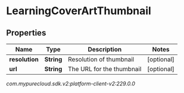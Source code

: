 # LearningCoverArtThumbnail


## Properties

| Name | Type | Description | Notes |
| ------------ | ------------- | ------------- | ------------- |
| **resolution** | **String** | Resolution of thumbnail |  [optional] |
| **url** | **String** | The URL for the thumbnail |  [optional] |




_com.mypurecloud.sdk.v2:platform-client-v2:229.0.0_
